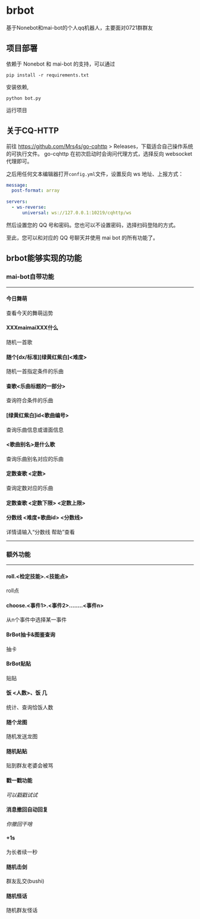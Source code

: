 # brbot
基于Nonebot和mai-bot的个人qq机器人，主要面对0721群群友
## 项目部署
依赖于 Nonebot 和 mai-bot 的支持，可以通过

	pip install -r requirements.txt

安装依赖,

	python bot.py

运行项目
## 关于CQ-HTTP
前往 https://github.com/Mrs4s/go-cqhttp > Releases，下载适合自己操作系统的可执行文件。
go-cqhttp 在初次启动时会询问代理方式，选择反向 websocket 代理即可。

之后用任何文本编辑器打开`config.yml`文件，设置反向 ws 地址、上报方式：
```yml
message:
  post-format: array
  
servers:
  - ws-reverse:
      universal: ws://127.0.0.1:10219/cqhttp/ws
```
然后设置您的 QQ 号和密码。您也可以不设置密码，选择扫码登陆的方式。

至此，您可以和对应的 QQ 号聊天并使用 mai bot 的所有功能了。
## brbot能够实现的功能
### mai-bot自带功能
---
#### 今日舞萌
查看今天的舞萌运势
#### XXXmaimaiXXX什么
随机一首歌
#### 随个[dx/标准][绿黄红紫白]<难度> 
随机一首指定条件的乐曲
#### 查歌<乐曲标题的一部分> 
查询符合条件的乐曲
#### [绿黄红紫白]id<歌曲编号> 
查询乐曲信息或谱面信息
#### <歌曲别名>是什么歌 
查询乐曲别名对应的乐曲
#### 定数查歌 <定数>  
查询定数对应的乐曲
#### 定数查歌 <定数下限> <定数上限>
#### 分数线 <难度+歌曲id> <分数线> 
详情请输入“分数线 帮助”查看

---

### 额外功能
---
#### roll.<检定技能>.<技能点> 
roll点
#### choose.<事件1>.<事件2>.…….<事件n> 
从n个事件中选择某一事件
#### BrBot抽卡&图鉴查询
抽卡
#### BrBot贴贴 
贴贴
#### 饭 <人数>、饭 几 
统计、查询恰饭人数
#### 随个龙图 
随机发送龙图
#### 随机贴贴
贴到群友老婆会被骂
#### 戳一戳功能
*可以戳戳试试*
#### 消息撤回自动回复
*你撤回干啥*
#### +1s 
为长者续一秒
#### 随机击剑 
群友乱交(bushi)
#### 随机怪话
随机群友怪话
